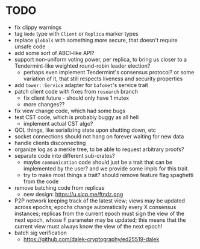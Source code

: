 # TODO

* fix clippy warnings
* tag `Node` type with `Client` or `Replica` marker types
* replace `globals` with something more secure,
  that doesn't require unsafe code
* add some sort of ABCI-like API?
* support non-uniform voting power, per replica,
  to bring us closer to a Tendermint-like weighted
  round-robin leader election?
    * perhaps even implement Tendermint's consensus
    protocol? or some variation of it, that still
    respects liveness and security properties
* add `tower::Service` adapter for `bafomet`'s service
  trait
* patch client code with fixes from `research` branch
    * fix client future - should only have 1 mutex
    * more changes??
* fix view change code, which had some bugs
* test CST code, which is probably buggy as all hell
    * implement actual CST algo?
* QOL things, like serializing state upon shutting down,
  etc
* socket connections should not hang on forever waiting
  for new data
* handle clients disconnecting
* organize log as a merkle tree, to be able to request
  arbitrary proofs?
* separate code into different sub-crates?
    * maybe `communication` code should just be a trait
      that can be implemented by the user? and we provide
      some impls for this trait.
    * try to make most things a trait? should remove feature
      flag spaghetti from the code
* remove batching code from replicas
    * new design: <https://u.sicp.me/ftndz.png>
* P2P network keeping track of the latest view; views may
  be updated across epochs; epochs change automatically
  every X consensus instances; replicas from the current
  epoch must sign the view of the next epoch, whose F
  parameter may be updated; this means that the current
  view must always know the view of the next epoch!
* batch sig verification
    * <https://github.com/dalek-cryptography/ed25519-dalek>
